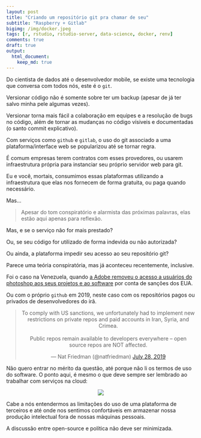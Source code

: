 ```yaml
---
layout: post
title: "Criando um repositório git pra chamar de seu"
subtitle: "Raspberry + Gitlab"
bigimg: /img/docker.jpeg
tags: [r, rstudio, rstudio-server, data-science, docker, renv]
comments: true
draft: true
output:
  html_document:
    keep_md: true
---
```


Do cientista de dados até o desenvolvedor mobile, se existe uma tecnologia que conversa com todos nós, este é o `git`.

Versionar código não é somente sobre ter um backup (apesar de já ter salvo minha pele algumas vezes). 

Versionar torna mais fácil a colaboração em equipes e a resolução de bugs no código, além de tornar as mudanças no código vísiveis e documentadas (o santo commit explicativo).

Com serviços como `github` e `gitlab`, o uso do git associado a uma plataforma/interface web se popularizou até se tornar regra.

É comum empresas terem contratos com esses provedores, ou usarem infraestrutura própria para instanciar seu próprio servidor web para git.

Eu e você, mortais, consumimos essas plataformas utilizando a infraestrutura que elas nos fornecem de forma gratuita, ou paga quando necessário.

Mas...

> Apesar do tom conspiratório e alarmista das próximas palavras, elas estão aqui apenas para reflexão.

Mas, e se o serviço não for mais prestado? 

Ou, se seu código for utilizado de forma indevida ou não autorizada?

Ou ainda, a plataforma impedir seu acesso ao seu repositório git?

Parece uma teória conspiratória, mas já aconteceu recentemente, inclusive.

Foi o caso na Venezuela, quando [a Adobe removeu o acesso a usuários do photoshop aos seus projetos e ao software](https://www.fastcompany.com/90414653/adobe-shuts-down-photoshop-in-venezuela-because-of-trumps-sanctions) por conta de sanções dos EUA.

Ou com o próprio `github` em 2019, neste caso com os repositórios pagos ou privados de desenvolvedores do irã.

<center>
<blockquote class="twitter-tweet"><p lang="en" dir="ltr">To comply with US sanctions, we unfortunately had to implement new restrictions on private repos and paid accounts in Iran, Syria, and Crimea. <br><br>Public repos remain available to developers everywhere – open source repos are NOT affected.</p>&mdash; Nat Friedman (@natfriedman) <a href="https://twitter.com/natfriedman/status/1155311122137804801?ref_src=twsrc%5Etfw">July 28, 2019</a></blockquote> <script async src="https://platform.twitter.com/widgets.js" charset="utf-8"></script> 

</center>

Não quero entrar no mérito da questão, até porque não li os termos de uso do software. O ponto aqui, é mesmo o que deve sempre ser lembrado ao trabalhar com serviços na cloud:

<center>
<p align="center"><img src="https://i.redd.it/f4f4tcoo8wu21.png"></p>
</center>

Cabe a nós entendermos as limitações do uso de uma plataforma de terceiros e até onde nos sentimos confortáveis em armazenar nossa produção intelectual fora de nossas máquinas pessoais.

A discussão entre open-source e política não deve ser minimizada.


